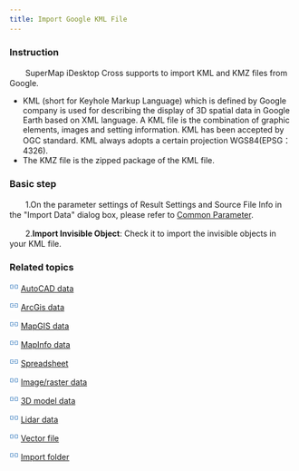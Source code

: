 ```yaml
---
title: Import Google KML File
---
```


### Instruction

　　SuperMap iDesktop Cross supports to import KML and KMZ files from Google.

 - KML (short for Keyhole Markup Language) which is defined by Google company is used for describing the display of 3D spatial data in Google Earth based on XML language. A KML file is the combination of graphic elements, images and setting information. KML has been accepted by OGC standard. KML always adopts a certain projection WGS84(EPSG：4326).
 - The KMZ file is the zipped package of the KML file.

### Basic step

　　1.On the parameter settings of Result Settings and Source File Info in the "Import Data" dialog box, please refer to [Common Parameter](GeneraParameters.html).

　　2.**Import Invisible Object**: Check it to import the invisible objects in your KML file.
 

### Related topics

![](img/smalltitle.png) [AutoCAD data](ImportAutoCAD.html)

![](img/smalltitle.png) [ArcGis data](ImportArcGIS.html)

![](img/smalltitle.png) [MapGIS data](ImportMapGIS.html)

![](img/smalltitle.png) [MapInfo data](ImportMapInfo.html)

![](img/smalltitle.png) [Spreadsheet](ImportTable.html)

![](img/smalltitle.png) [Image/raster data](ImportIMG.html)

![](img/smalltitle.png) [3D model data](ImportModel.html)

![](img/smalltitle.png) [Lidar data](ImportLidar.html)

![](img/smalltitle.png) [Vector file](ImportVectorFiles.html)

![](img/smalltitle.png) [Import folder](ImportFolder.html)




